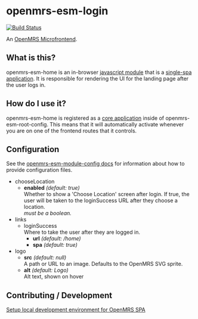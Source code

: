 # openmrs-esm-login

[![Build Status](https://travis-ci.org/openmrs/openmrs-esm-login.svg?branch=master)](https://travis-ci.org/openmrs/openmrs-esm-login)

An [OpenMRS Microfrontend](https://wiki.openmrs.org/display/projects/Frontend+-+SPA+and+Microfrontends).

## What is this?

openmrs-esm-home is an in-browser 
[javascript module](https://github.com/openmrs/openmrs-rfc-frontend/blob/master/text/0002-modules.md) 
that is a [single-spa application](https://single-spa.js.org/docs/building-applications.html).
It is responsible for rendering the UI for the landing page after the user logs in.

## How do I use it?

openmrs-esm-home is registered as a
[core application](https://github.com/openmrs/openmrs-esm-root-config/blob/master/src/single-spa-applications/core-applications.js)
inside of openmrs-esm-root-config. This means that it will automatically activate 
whenever you are on one of the frontend routes that it controls.

## Configuration
<!-- GENERATED BY OPENMRS CONFIG CLI -->
See the [openmrs-esm-module-config docs](https://wiki.openmrs.org/display/projects/openmrs-esm-module-config)
for information about how to provide configuration files.

- chooseLocation
  - **enabled** *(default: true)*\
    Whether to show a 'Choose Location' screen after login. If true, the user will be taken to the loginSuccess URL after they choose a location.\
    *must be a boolean.*
- links
  - loginSuccess\
    Where to take the user after they are logged in.
    - **url** *(default: /home)*
    - **spa** *(default: true)*
- logo
  - **src** *(default: null)*\
    A path or URL to an image. Defaults to the OpenMRS SVG sprite.
  - **alt** *(default: Logo)*\
    Alt text, shown on hover
<!-- END OF GENERATED -->

## Contributing / Development

[Setup local development environment for OpenMRS SPA](https://wiki.openmrs.org/display/projects/Setup+local+development+environment+for+OpenMRS+SPA)
